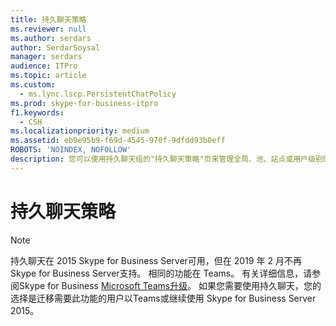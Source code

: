 ```yaml
---
title: 持久聊天策略
ms.reviewer: null
ms.author: serdars
author: SerdarSoysal
manager: serdars
audience: ITPro
ms.topic: article
ms.custom:
  - ms.lync.lscp.PersistentChatPolicy
ms.prod: skype-for-business-itpro
f1.keywords:
  - CSH
ms.localizationpriority: medium
ms.assetid: eb9e95b9-f69d-4545-970f-9dfdd93b0eff
ROBOTS: 'NOINDEX, NOFOLLOW'
description: 您可以使用持久聊天组的"持久聊天策略"页来管理全局、池、站点或用户级别的策略，包括配置默认全局策略和为部署创建一个或多个其他用户和站点策略。 如果策略为用户启用了持久聊天服务器，则持久聊天服务器环境将显示在其客户端中。
---
```


# <a name="persistent-chat-policy"></a>持久聊天策略

> [!NOTE] 
> 持久聊天在 2015 Skype for Business Server可用，但在 2019 年 2 月不再Skype for Business Server支持。 相同的功能在 Teams。 有关详细信息，请参阅Skype for Business [Microsoft Teams升级](/MicrosoftTeams/upgrade-start-here)。 如果您需要使用持久聊天，您的选择是迁移需要此功能的用户以Teams或继续使用 Skype for Business Server 2015。